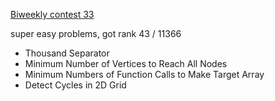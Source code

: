 [Biweekly contest 33](https://leetcode.com/contest/biweekly-contest-33)

super easy problems, got rank 43 / 11366

- Thousand Separator
- Minimum Number of Vertices to Reach All Nodes
- Minimum Numbers of Function Calls to Make Target Array
- Detect Cycles in 2D Grid